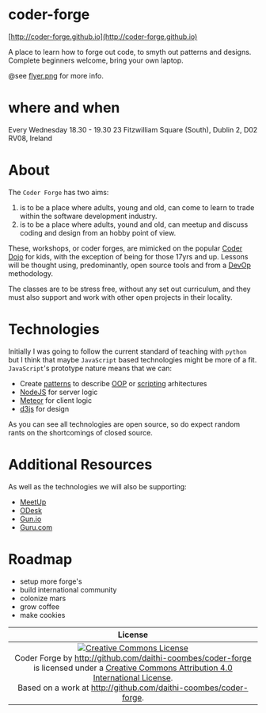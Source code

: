 # coder-forge
[http://coder-forge.github.io](http://coder-forge.github.io)

A place to learn how to forge out code, to smyth out patterns and designs.
Complete beginners welcome, bring your own laptop.

@see [flyer.png](flyer.png) for more info.

# where and when
Every Wednesday 18.30 - 19.30
23 Fitzwilliam Square (South), Dublin 2, D02 RV08, Ireland

# About
The `Coder Forge` has two aims:
 1. is to be a place where adults, young and old, can come to learn to trade
 within the software development industry.
 2. is to be a place where adults, yound and old, can meetup and discuss coding
 and design from an hobby point of view.

These, workshops, or coder forges, are mimicked on the popular [Coder Dojo](https://coderdojo.com/) for
kids, with the exception of being for those 17yrs and up. Lessons will be
thought using, predominantly, open source tools and from a [DevOp](https://en.wikipedia.org/wiki/DevOps) methodology.

The classes are to be stress free, without any set out curriculum, and they
must also support and work with other open projects in their locality.

# Technologies
Initially I was going to follow the current standard of teaching with `python`
but I think that maybe `JavaScript` based technologies might be more of a fit.
`JavaScript`'s prototype nature means that we can:
 - Create [patterns](https://en.wikipedia.org/wiki/Software_design_pattern) to describe [OOP](https://en.wikipedia.org/wiki/Object-oriented_programming) or [scripting](https://en.wikipedia.org/wiki/Scripting_language) arhitectures
 - [NodeJS](https://nodejs.org/) for server logic
 - [Meteor](https://www.meteor.com/) for client logic
 - [d3js](http://d3js.org/) for design

As you can see all technologies are open source, so do expect random rants on
the shortcomings of closed source.

# Additional Resources
As well as the technologies we will also be supporting:
 - [MeetUp](http://meetup.com)
 - [ODesk](http://odesk.com)
 - [Gun.io](http://gun.io)
 - [Guru.com](http://guru.com)

# Roadmap
 - setup more forge's
 - build international community
 - colonize mars
 - grow coffee
 - make cookies

| License |
|:-------:|
| <a rel="license" href="http://creativecommons.org/licenses/by/4.0/"><img alt="Creative Commons License" style="border-width:0" src="https://i.creativecommons.org/l/by/4.0/88x31.png" /></a><br /><span xmlns:dct="http://purl.org/dc/terms/" property="dct:title">Coder Forge</span> by <a xmlns:cc="http://creativecommons.org/ns#" href="http://github.com/daithi-coombes/coder-forge" property="cc:attributionName" rel="cc:attributionURL">http://github.com/daithi-coombes/coder-forge</a> is licensed under a <a rel="license" href="http://creativecommons.org/licenses/by/4.0/">Creative Commons Attribution 4.0 International License</a>.<br />Based on a work at <a xmlns:dct="http://purl.org/dc/terms/" href="http://github.com/daithi-coombes/coder-forge" rel="dct:source">http://github.com/daithi-coombes/coder-forge</a>. |
